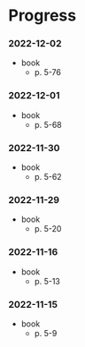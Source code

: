 # Progress

### 2022-12-02
- book
  - p. 5-76

### 2022-12-01
- book
  - p. 5-68

### 2022-11-30
- book
  - p. 5-62

### 2022-11-29
- book
  - p. 5-20

### 2022-11-16
- book
  - p. 5-13

### 2022-11-15
- book
  - p. 5-9